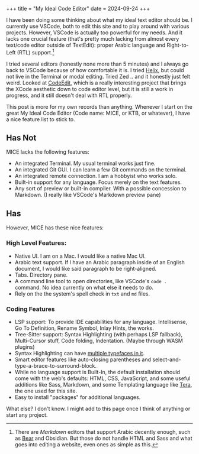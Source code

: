 +++
title = "My Ideal Code Editor"
date = 2024-09-24
+++

I have been doing some thinking about what my ideal text editor should be. I currently use VSCode, both to edit this site and to play around with various projects. However, VSCode is actually too powerful for my needs. And it lacks one crucial feature (that's pretty much lacking from almost every text/code editor outside of TextEdit): proper Arabic language and Right-to-Left (RTL) support.[^rtl]

[^rtl]: There are *Markdown* editors that support Arabic decently enough, such as [Bear](https://bear.app) and Obsidian. But those do not handle HTML and Sass and what goes into editing a website, even ones as simple as this.

I tried several editors (honestly none more than 5 minutes) and I always go back to VSCode because of how comfortable it is. I tried [Helix](https://helix-editor.com), but could not live in the Terminal or modal editing. Tried Zed .. and it honestly just felt weird. Looked at [CodeEdit](https://www.codeedit.app), which is a really interesting project that brings the XCode aesthetic down to code editor level, but it is still a work in progress, and it still doesn't deal with RTL properly.

This post is more for my own records than anything. Whenever I start on the great My Ideal Code Editor (Code name: MICE, or KTB, or whatever), I have a nice feature list to stick to.

## Has Not

MICE lacks the following features:

- An integrated Terminal. My usual terminal works just fine.
- An integrated Git GUI. I can learn a few Git commands on the terminal.
- An integrated remote connection. I am a hobbyist who works solo.
- Built-in support for any language. Focus merely on the text features.
- Any sort of preview or built-in compiler. With a possible concession to Markdown. (I really like VSCode's Markdown preview pane)

## Has

However, MICE has these nice features:

### High Level Features:
- Native UI. I am on a Mac. I would like a native Mac UI.
- Arabic text support. If I have an Arabic paragraph inside of an English document, I would like said paragraph to be right-aligned.
- Tabs. Directory pane. 
- A command line tool to open directories, like VSCode's `code .` command. No idea currently on what else it needs to do.
- Rely on the the system's spell check in `txt` and `md` files.

### Coding Features
- LSP support: To provide IDE capabilities for any language. Intellisense, Go To Definition, Rename Symbol, Inlay Hints, the works.
- Tree-Sitter support: Syntax Highlighting (with perhaps LSP fallback), Multi-Cursor stuff, Code folding, Indentation. (Maybe through WASM plugins)
- Syntax Highlighting can have [multiple typefaces in it](https://monaspace.githubnext.com). 
- Smart editor features like auto-closing parentheses and select-and-type-a-brace-to-surround-block.
- While no language support is Built-In, the default installation should come with the web's defaults: HTML, CSS, JavaScript, and some useful additions like Sass, Markdown, and some Templating language like [Tera](https://keats.github.io/tera/), the one used for this site.
- Easy to install "packages" for additional languages.

What else? I don't know. I might add to this page once I think of anything or start any project.

